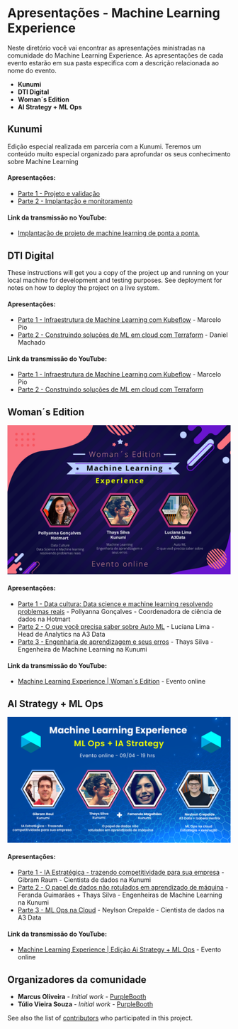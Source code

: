 # Apresentações - Machine Learning Experience

Neste diretório você vai encontrar as apresentações ministradas na comunidade do Machine Learning Experience. As apresentações de cada evento estarão em sua pasta especifica com a descrição relacionada ao nome do evento.

* **Kunumi** 
* **DTI Digital** 
* **Woman´s Edition** 
* **AI Strategy + ML Ops** 

## Kunumi

Edição especial realizada em parceria com a Kunumi. Teremos um conteúdo muito especial organizado para aprofundar os seus conhecimento sobre Machine Learning

#### Apresentações:


* [Parte 1 - Projeto e validação](https://github.com/MarcusWiilo/Machine-Learning-Experience/blob/master/Presentations/Kunumi/1%20-%20Projeto%20e%20validac%CC%A7a%CC%83o.pdf)
* [Parte 2 - Implantação e monitoramento](https://github.com/MarcusWiilo/Machine-Learning-Experience/blob/master/Presentations/Kunumi/2%20-%20Implantac%CC%A7a%CC%83o%20e%20Monitoramento.pdf)

#### Link da transmissão no YouTube:

* [Implantação de projeto de machine learning de ponta a ponta.](https://www.youtube.com/watch?v=NtTloC1xwqA)

## DTI Digital

These instructions will get you a copy of the project up and running on your local machine for development and testing purposes. See deployment for notes on how to deploy the project on a live system.

#### Apresentações:

* [Parte 1 - Infraestrutura de Machine Learning com Kubeflow](https://github.com/MarcusWiilo/Machine-Learning-Experience/blob/master/Presentations/DTI%20Digital/Marcelo%20Pio%20Infraestrutura%20de%20ML%20com%20Kubeflow_.pdf) - Marcelo Pio
* [Parte 2 - Construindo soluções de ML em cloud com Terraform](https://github.com/MarcusWiilo/Machine-Learning-Experience/blob/master/Presentations/DTI%20Digital/Daniel%20Machado%20Terraform%20as%20ML%20IaC.pdf) - Daniel Machado

#### Link da transmissão do YouTube:

* [Parte 1 - Infraestrutura de Machine Learning com Kubeflow](https://www.youtube.com/watch?v=uA0ykZLvRFY) - Marcelo Pio
* [Parte 2 - Construindo soluções de ML em cloud com Terraform](https://www.youtube.com/watch?v=QThSorW2pyQ&t=1s)


## Woman´s Edition

![Machine Learning Experience | Woman´s Edition](woman_edition.png)

#### Apresentações:

* [Parte 1 - Data cultura: Data science e machine learning resolvendo problemas reais](https://github.com/MarcusWiilo/Machine-Learning-Experience/blob/master/Presentations/Woman%C2%B4s%20Edition/%5BML%20Experience%5D%20Pollyanna_Data%20Culture_%20Data%20Science%20e%20Machine%20Learning%20resolvendo%20problemas%20reais.pdf) - Pollyanna Gonçalves - Coordenadora de ciência de dados na Hotmart
* [Parte 2 - O que você precisa saber sobre Auto ML](https://github.com/MarcusWiilo/Machine-Learning-Experience/blob/master/Presentations/Woman%C2%B4s%20Edition/OQueVoc%C3%AAPrecisaSaberSobreAutoML_LucianaLima.pdf) - Luciana Lima - Head de Analytics na A3 Data
* [Parte 3 - Engenharia de aprendizagem e seus erros](https://github.com/MarcusWiilo/Machine-Learning-Experience/blob/master/Presentations/Woman%C2%B4s%20Edition/Aprendizado%20de%20ma%CC%81quina%20e%20seus%20erros.pdf) - Thays Silva - Engenheira de Machine Learning na Kunumi

#### Link da transmissão do YouTube:

* [Machine Learning Experience | Woman´s Edition](https://www.youtube.com/watch?v=LbzRKVEKvMo) - Evento online

## AI Strategy + ML Ops 

![Machine Learning Experience | AI Strategy + ML Ops](ai_strategy.png)

#### Apresentações:

* [Parte 1 - IA Estratégica - trazendo competitividade para sua empresa](https://github.com/MarcusWiilo/Machine-Learning-Experience/blob/master/Presentations/AI-Strategy_ML-Ops/Estrate%CC%81gia-IA-Kunumi-Gibram-Raul.pdf) - Gibram Raum - Cientista de dados na Kunumi
* [Parte 2 - O papel de dados não rotulados em aprendizado de máquina](https://github.com/MarcusWiilo/Machine-Learning-Experience/blob/master/Presentations/AI-Strategy_ML-Ops/O-papel-de-dados-sem-rotulos-Fernanda-Guimaraes_Thays-Silva.pdf) - Feranda Guimarães + Thays Silva - Engenheiras de Machine Learning na Kunumi
* [Parte 3 - ML Ops na Cloud](https://github.com/MarcusWiilo/Machine-Learning-Experience/blob/master/Presentations/AI-Strategy_ML-Ops/MLOps-on-the-cloud-neylson-crepalde.pdf) - Neylson Crepalde - Cientista de dados na A3 Data
#### Link da transmissão do YouTube:

* [Machine Learning Experience | Edição Ai Strategy + ML Ops](https://www.youtube.com/watch?v=yIrOLHjHXrw) - Evento online


## Organizadores da comunidade

* **Marcus Oliveira** - *Initial work* - [PurpleBooth](https://github.com/PurpleBooth)
* **Túlio Vieira Souza** - *Initial work* - [PurpleBooth](https://github.com/PurpleBooth)


See also the list of [contributors](https://github.com/your/project/contributors) who participated in this project.

